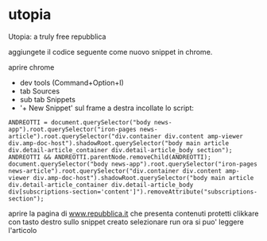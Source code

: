 # utopia
Utopia: a truly free repubblica 

aggiungete il codice seguente come nuovo snippet in chrome.

aprire chrome
 - dev tools (Command+Option+I)
 - tab Sources
 - sub tab Snippets
 - '+ New Snippet'
sul frame a destra incollate lo script:
```
ANDREOTTI = document.querySelector("body news-app").root.querySelector("iron-pages news-article").root.querySelector("div.container div.content amp-viewer div.amp-doc-host").shadowRoot.querySelector("body main article div.detail-article_container div.detail-article_body section");
ANDREOTTI && ANDREOTTI.parentNode.removeChild(ANDREOTTI);
document.querySelector("body news-app").root.querySelector("iron-pages news-article").root.querySelector("div.container div.content amp-viewer div.amp-doc-host").shadowRoot.querySelector("body main article div.detail-article_container div.detail-article_body div[subscriptions-section='content']").removeAttribute("subscriptions-section");
```

aprire la pagina di www.repubblica.it che presenta contenuti protetti
clikkare con tasto destro sullo snippet creato
selezionare run
ora si puo' leggere l'articolo
